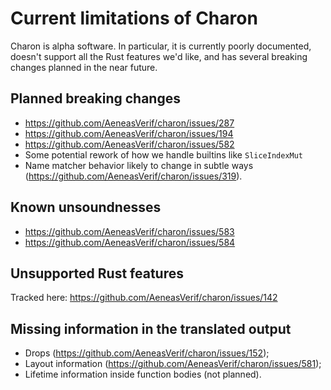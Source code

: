 # Current limitations of Charon

Charon is alpha software. In particular, it is currently poorly documented, doesn't support all the
Rust features we'd like, and has several breaking changes planned in the near future.

## Planned breaking changes

- https://github.com/AeneasVerif/charon/issues/287
- https://github.com/AeneasVerif/charon/issues/194
- https://github.com/AeneasVerif/charon/issues/582
- Some potential rework of how we handle builtins like `SliceIndexMut`
- Name matcher behavior likely to change in subtle ways
  (https://github.com/AeneasVerif/charon/issues/319).

## Known unsoundnesses

- https://github.com/AeneasVerif/charon/issues/583
- https://github.com/AeneasVerif/charon/issues/584

## Unsupported Rust features

Tracked here: https://github.com/AeneasVerif/charon/issues/142

## Missing information in the translated output

- Drops (https://github.com/AeneasVerif/charon/issues/152);
- Layout information (https://github.com/AeneasVerif/charon/issues/581);
- Lifetime information inside function bodies (not planned).
